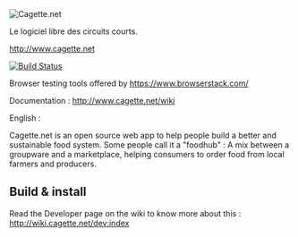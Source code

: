 <img src="https://app.cagette.net/img/logo2.png" alt="Cagette.net"/>

Le logiciel libre des circuits courts.

http://www.cagette.net

[![Build Status](https://travis-ci.org/bablukid/cagette.svg?branch=master)](https://travis-ci.org/bablukid/cagette)

Browser testing tools offered by https://www.browserstack.com/

Documentation : http://www.cagette.net/wiki

English : 

Cagette.net is an open source web app to help people build a better and sustainable food system.
Some people call it a "foodhub" : A mix between a groupware and a marketplace, helping consumers to order food from local farmers and producers.

## Build & install 

Read the Developer page on the wiki to know more about this : http://wiki.cagette.net/dev:index


